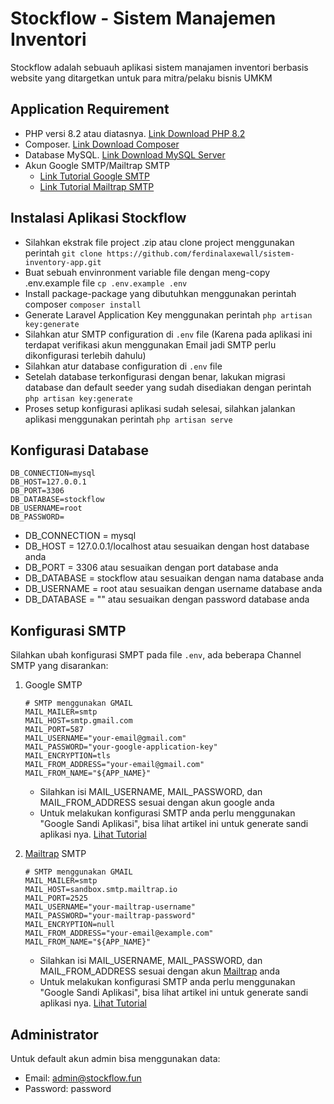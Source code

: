 # Stockflow - Sistem Manajemen Inventori
Stockflow adalah sebuauh aplikasi sistem manajamen inventori berbasis website yang ditargetkan untuk para mitra/pelaku bisnis UMKM

## Application Requirement
- PHP versi 8.2 atau diatasnya. [Link Download PHP 8.2](https://windows.php.net/download#php-8.2)
- Composer. [Link Download Composer](https://getcomposer.org/Composer-Setup.exe)
- Database MySQL. [Link Download MySQL Server](https://dev.mysql.com/downloads/mysql/)
- Akun Google SMTP/Mailtrap SMTP
    - [Link Tutorial Google SMTP](https://divisidev.com/post/laravel-gmail-smtp)
    - [Link Tutorial Mailtrap SMTP](https://www.giuseppemaccario.com/how-to-send-emails-in-laravel-using-mailtrap/)


## Instalasi Aplikasi Stockflow
- Silahkan ekstrak file project .zip atau clone project menggunakan perintah `git clone https://github.com/ferdinalaxewall/sistem-inventory-app.git`
- Buat sebuah envinronment variable file dengan meng-copy .env.example file `cp .env.example .env`
- Install package-package yang dibutuhkan menggunakan perintah composer `composer install`
- Generate Laravel Application Key menggunakan perintah `php artisan key:generate`
- Silahkan atur SMTP configuration di `.env` file (Karena pada aplikasi ini terdapat verifikasi akun menggunakan Email jadi SMTP perlu dikonfigurasi terlebih dahulu)
- Silahkan atur database configuration di `.env` file
- Setelah database terkonfigurasi dengan benar, lakukan migrasi database dan default seeder yang sudah disediakan dengan perintah `php artisan key:generate`
- Proses setup konfigurasi aplikasi sudah selesai, silahkan jalankan aplikasi menggunakan perintah `php artisan serve`

## Konfigurasi Database
```
DB_CONNECTION=mysql
DB_HOST=127.0.0.1
DB_PORT=3306
DB_DATABASE=stockflow
DB_USERNAME=root
DB_PASSWORD=
```

- DB_CONNECTION = mysql
- DB_HOST = 127.0.0.1/localhost atau sesuaikan dengan host database anda
- DB_PORT = 3306 atau sesuaikan dengan port database anda
- DB_DATABASE = stockflow atau sesuaikan dengan nama database anda
- DB_USERNAME = root atau sesuaikan dengan username database anda
- DB_DATABASE = "" atau sesuaikan dengan password database anda


## Konfigurasi SMTP
Silahkan ubah konfigurasi SMPT pada file `.env`, ada beberapa Channel SMTP yang disarankan:
1. Google SMTP
    ```
    # SMTP menggunakan GMAIL
    MAIL_MAILER=smtp
    MAIL_HOST=smtp.gmail.com
    MAIL_PORT=587
    MAIL_USERNAME="your-email@gmail.com"
    MAIL_PASSWORD="your-google-application-key"
    MAIL_ENCRYPTION=tls
    MAIL_FROM_ADDRESS="your-email@gmail.com"
    MAIL_FROM_NAME="${APP_NAME}"
    ```

    - Silahkan isi MAIL_USERNAME, MAIL_PASSWORD, dan MAIL_FROM_ADDRESS sesuai dengan akun google anda
    - Untuk melakukan konfigurasi SMTP anda perlu menggunakan "Google Sandi Aplikasi", bisa lihat artikel ini untuk generate sandi aplikasi nya. [Lihat Tutorial](https://divisidev.com/post/laravel-gmail-smtp)

2. [Mailtrap](https://mailtrap.io) SMTP
    ```
    # SMTP menggunakan GMAIL
    MAIL_MAILER=smtp
    MAIL_HOST=sandbox.smtp.mailtrap.io
    MAIL_PORT=2525
    MAIL_USERNAME="your-mailtrap-username"
    MAIL_PASSWORD="your-mailtrap-password"
    MAIL_ENCRYPTION=null
    MAIL_FROM_ADDRESS="your-email@example.com"
    MAIL_FROM_NAME="${APP_NAME}"
    ```

    - Silahkan isi MAIL_USERNAME, MAIL_PASSWORD, dan MAIL_FROM_ADDRESS sesuai dengan akun [Mailtrap](https://mailtrap.io) anda
    - Untuk melakukan konfigurasi SMTP anda perlu menggunakan "Google Sandi Aplikasi", bisa lihat artikel ini untuk generate sandi aplikasi nya. [Lihat Tutorial](https://www.giuseppemaccario.com/how-to-send-emails-in-laravel-using-mailtrap/)


## Administrator
Untuk default akun admin bisa menggunakan data:
- Email: admin@stockflow.fun
- Password: password

